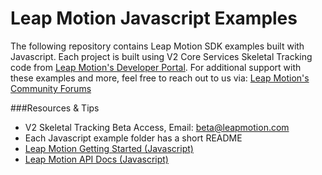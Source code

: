 Leap Motion Javascript Examples
=====

The following repository contains Leap Motion SDK examples built with Javascript. Each project is built using V2 Core Services Skeletal Tracking code from [Leap Motion's Developer Portal](https://developer.leapmotion.com/downloads/skeletal-beta). For additional support with these examples and more, feel free to reach out to us via: [Leap Motion's Community Forums](https://community.leapmotion.com/category/beta)  

###Resources & Tips
* V2 Skeletal Tracking Beta Access, Email: beta@leapmotion.com
* Each Javascript example folder has a short README
* [Leap Motion Getting Started (Javascript)](https://developer.leapmotion.com/downloads/skeletal-beta/set_up_new_project)
* [Leap Motion API Docs (Javascript)](https://developer.leapmotion.com/documentation/javascript/index.html)
